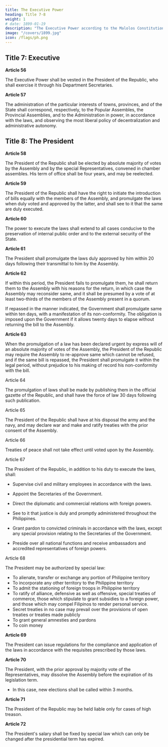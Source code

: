 ```yaml
---
title: The Executive Power
heading: Title 7-8
weight: 1
# date: 1899-01-19
description: "The Executive Power according to the Malolos Constitution"
image: "/covers/1899.jpg"
icon: /flags/ph.png
---
```



## Title 7: Executive

**Article 56**

The Executive Power shall be vested in the President of the Republic, who shall exercise it through his Department Secretaries.


**Article 57**

The administration of the particular interests of towns, provinces, and of the State shall correspond, respectively, to the Popular Assembles, the Provincial Assemblies, and to the Administration in power, in accordance with the laws, and observing the most liberal policy of decentralization and administrative autonomy.


## Title 8: The President

**Article 58**

The President of the Republic shall be elected by absolute majority of votes by the Assembly and by the special Representatives, convened in chamber assembles. His term of office shall be four years, and may be reelected.


**Article 59**

The President of the Republic shall have the right to initiate the introduction of bills equally with the members of the Assembly, and promulgate the laws when duly voted and approved by the latter, and shall see to it that the same are duly executed.


**Article 60**

The power to execute the laws shall extend to all cases conducive to the preservation of internal public order and to the external security of the State.


**Article 61**

The President shall promulgate the laws duly approved by him within 20 days following their transmittal to him by the Assembly.


**Article 62**

If within this period, the President fails to promulgate them, he shall return them to the Assembly with his reasons for the return, in which case the Assembly may reconsider same, and it shall be presumed by a vote of at least two-thirds of the members of the Assembly present in a quorum. 

If repassed in the manner indicated, the Government shall promulgate same within ten days, with a manifestation of its non-conformity. The obligation is imposed upon the Government if it allows twenty days to elapse without returning the bill to the Assembly.


**Article 63**

When the promulgation of a law has been declared urgent by express will of an absolute majority of votes of the Assembly, the President of the Republic may require the Assembly to re-approve same which cannot be refused, and if the same bill is repassed, the President shall promulgate it within the legal period, without prejudice to his making of record his non-conformity with the bill.

Article 64

The promulgation of laws shall be made by publishing them in the official gazette of the Republic, and shall have the force of law 30 days following such publication.

Article 65

The President of the Republic shall have at his disposal the army and the navy, and may declare war and make and ratify treaties with the prior consent of the Assembly.

Article 66

Treaties of peace shall not take effect until voted upon by the Assembly.

Article 67

The President of the Republic, in addition to his duty to execute the laws, shall:

- Supervise civil and military employees in accordance with the laws.

- Appoint the Secretaries of the Government.

- Direct the diplomatic and commercial relations with foreign powers.

- See to it that justice is duly and promptly administered throughout the Philippines.

- Grant pardon to convicted criminals in accordance with the laws, except any special provision relating to the Secretaries of the Government.

- Preside over all national functions and receive ambassadors and accredited representatives of foreign powers.


Article 68

The President may be authorized by special law:
- To alienate, transfer or exchange any portion of Philippine territory
- To incorporate any other territory to the Philippine territory
- To admit the stationing of foreign troops in Philippine territory
- To ratify of alliance, defensive as well as offensive, special treaties of commerce, those which stipulate to grant subsidies to a foreign power, and those which may compel Filipinos to render personal service.
- Secret treaties in no case may prevail over the provisions of open treaties or treaties made publicly
- To grant general amnesties and pardons
- To coin money



**Article 69**

The President can issue regulations for the compliance and application of the laws in accordance with the requisites prescribed by those laws.


**Article 70**

The President, with the prior approval by majority vote of the Representatives, may dissolve the Assembly before the expiration of its legislation term. 
- In this case, new elections shall be called within 3 months.


**Article 71**

The President of the Republic may be held liable only for cases of high treason.


**Article 72**

The President's salary shall be fixed by special law which can only be changed after the presidential term has expired.
